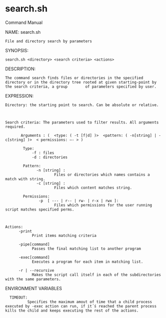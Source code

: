 # search.sh
Command Manual

NAME: search.sh 

	File and directory search by parameters


SYNOPSIS:

	search.sh <directory> <search criteria> <actions>


DESCRIPTION:

	The command search finds files or directories in the specified directory or in the directory tree rooted at given starting-point by the search criteria, a group 		of parameters specified by user.

EXPRESSION:

	Directory: the starting point to search. Can be absolute or relative.


	
	Search criteria: The parameters used to filter results. All arguments required.

		   Arguments : (  <type: ( -t [f|d] )>  <pattern: ( -n[string] | -c[string] )>  < permissions: –- > )

            Type: 
                -f : files
                -d : directories

            Pattern: 
                  -n [string] : 
                          Files or directories which names contains a match with string.
                  -c [string] : 
                          Files which content matches string.

            Permissions:
                   -p  [ --- | r-- | rw- | r-x | rwx ]:
                          Files which permissions for the user running script matches specified perms.
	
	
	
	Actions:
          -print
                Print items matching criteria
              
          -pipe[command]
                Passes the final matching list to another program
              
          -exec[command]
                Executes a program for each item in matching list.
              
          -r | --recursive 
                Makes the script call itself in each of the subdirectories with the same parameters.

ENVIRONMENT VARIABLES
		
	  TIMEOUT: 	
		      Specifies the maximum amout of time that a child process executed by -exec action can run, if it´ś reached the parent process kills the child and keeps executing the rest of the actions. 
